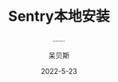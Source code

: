 ---
layout:     post
title:      Sentry本地安装
subtitle:   ......
date:       2022-5-23
author:     呆贝斯
header-img: img/post-bg-desk.jpg
---